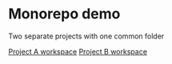 # Monorepo demo

Two separate projects with one common folder

[Project A workspace](./project-a/.vscode/project-a.code-workspace)
[Project B workspace](./project-b/.vscode/project-b.code-workspace)

